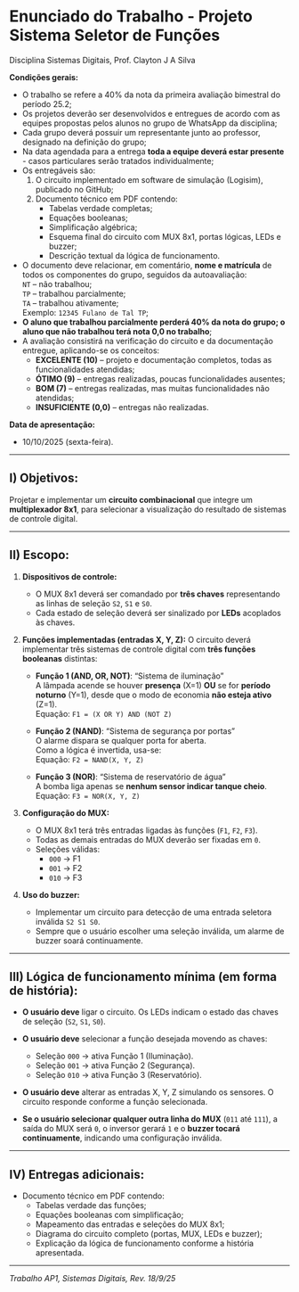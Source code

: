 # Enunciado do Trabalho - Projeto Sistema Seletor de Funções

Disciplina Sistemas Digitais, Prof. Clayton J A Silva

**Condições gerais:**

- O trabalho se refere a 40% da nota da primeira avaliação bimestral do período 25.2;
- Os projetos deverão ser desenvolvidos e entregues de acordo com as equipes propostas pelos alunos no grupo de WhatsApp da disciplina;
- Cada grupo deverá possuir um representante junto ao professor, designado na definição do grupo;
- Na data agendada para a entrega **toda a equipe deverá estar presente** - casos particulares serão tratados individualmente;
- Os entregáveis são:
  1. O circuito implementado em software de simulação (Logisim), publicado no GitHub;
  2. Documento técnico em PDF contendo:
     - Tabelas verdade completas;  
     - Equações booleanas;  
     - Simplificação algébrica;  
     - Esquema final do circuito com MUX 8x1, portas lógicas, LEDs e buzzer;  
     - Descrição textual da lógica de funcionamento.
- O documento deve relacionar, em comentário, **nome e matrícula** de todos os componentes do grupo, seguidos da autoavaliação:  
  `NT` – não trabalhou;  
  `TP` – trabalhou parcialmente;  
  `TA` – trabalhou ativamente;  
  Exemplo: `12345 Fulano de Tal TP`;
- **O aluno que trabalhou parcialmente perderá 40% da nota do grupo; o aluno que não trabalhou terá nota 0,0 no trabalho**;
- A avaliação consistirá na verificação do circuito e da documentação entregue, aplicando-se os conceitos:
  - **EXCELENTE (10)** – projeto e documentação completos, todas as funcionalidades atendidas;
  - **ÓTIMO (9)** – entregas realizadas, poucas funcionalidades ausentes;
  - **BOM (7)** – entregas realizadas, mas muitas funcionalidades não atendidas;
  - **INSUFICIENTE (0,0)** – entregas não realizadas.

**Data de apresentação:**
- 10/10/2025 (sexta-feira).

---

## I) Objetivos:

Projetar e implementar um **circuito combinacional** que integre um **multiplexador 8x1**, para selecionar a visualização do resultado de sistemas de controle digital.

---

## II) Escopo:

1. **Dispositivos de controle:**
   - O MUX 8x1 deverá ser comandado por **três chaves** representando as linhas de seleção `S2`, `S1` e `S0`.  
   - Cada estado de seleção deverá ser sinalizado por **LEDs** acoplados às chaves.  

2. **Funções implementadas (entradas X, Y, Z):**
   O circuito deverá implementar três sistemas de controle digital com **três funções booleanas** distintas:

   - **Função 1 (AND, OR, NOT)**: “Sistema de iluminação”  
     A lâmpada acende se houver **presença** (X=1) **OU** se for **período noturno** (Y=1), desde que o modo de economia **não esteja ativo** (Z=1).  
     Equação: `F1 = (X OR Y) AND (NOT Z)`

   - **Função 2 (NAND)**: “Sistema de segurança por portas”  
     O alarme dispara se qualquer porta for aberta.  
     Como a lógica é invertida, usa-se:  
     Equação: `F2 = NAND(X, Y, Z)`

   - **Função 3 (NOR)**: “Sistema de reservatório de água”  
     A bomba liga apenas se **nenhum sensor indicar tanque cheio**.  
     Equação: `F3 = NOR(X, Y, Z)`

3. **Configuração do MUX:**
   - O MUX 8x1 terá três entradas ligadas às funções (`F1`, `F2`, `F3`).  
   - Todas as demais entradas do MUX deverão ser fixadas em `0`.  
   - Seleções válidas:  
     - `000` → F1  
     - `001` → F2  
     - `010` → F3  

4. **Uso do buzzer:**
   - Implementar um circuito para detecção de uma entrada seletora inválida `S2 S1 S0`.  
   - Sempre que o usuário escolher uma seleção inválida, um alarme de buzzer soará continuamente.

---

## III) Lógica de funcionamento mínima (em forma de história):

- **O usuário deve** ligar o circuito. Os LEDs indicam o estado das chaves de seleção (`S2`, `S1`, `S0`).  

- **O usuário deve** selecionar a função desejada movendo as chaves:  
  - Seleção `000` → ativa Função 1 (Iluminação).  
  - Seleção `001` → ativa Função 2 (Segurança).  
  - Seleção `010` → ativa Função 3 (Reservatório).  

- **O usuário deve** alterar as entradas X, Y, Z simulando os sensores. O circuito responde conforme a função selecionada.  

- **Se o usuário selecionar qualquer outra linha do MUX** (`011` até `111`), a saída do MUX será `0`, o inversor gerará `1` e o **buzzer tocará continuamente**, indicando uma configuração inválida.  

---

## IV) Entregas adicionais:

- Documento técnico em PDF contendo:
  - Tabelas verdade das funções;  
  - Equações booleanas com simplificação;  
  - Mapeamento das entradas e seleções do MUX 8x1;  
  - Diagrama do circuito completo (portas, MUX, LEDs e buzzer);  
  - Explicação da lógica de funcionamento conforme a história apresentada.

---

*Trabalho AP1, Sistemas Digitais, Rev. 18/9/25*
